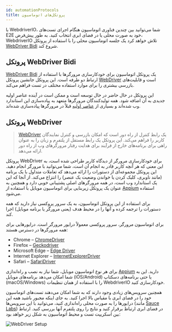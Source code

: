 ```yaml
---
id: automationProtocols
title: پروتکل‌های اتوماسیون
---
```


با WebdriverIO، شما می‌توانید بین چندین فناوری اتوماسیون هنگام اجرای تست‌های E2E خود به صورت محلی یا در فضای ابری انتخاب کنید. به طور پیش‌فرض، WebdriverIO تلاش خواهد کرد یک جلسه اتوماسیون محلی را با استفاده از پروتکل [WebDriver Bidi](https://w3c.github.io/webdriver-bidi/) شروع کند.

## پروتکل WebDriver Bidi

[WebDriver Bidi](https://w3c.github.io/webdriver-bidi/) یک پروتکل اتوماسیون برای خودکارسازی مرورگرها با استفاده از ارتباط دو طرفه است. این پروتکل جانشین پروتکل [WebDriver](https://w3c.github.io/webdriver/) است و قابلیت‌های بازرسی بیشتری را برای موارد استفاده مختلف در تست فراهم می‌کند.

این پروتکل در حال حاضر در حال توسعه است و ممکن است در آینده عناصر اولیه جدیدی به آن اضافه شود. همه تولیدکنندگان مرورگرها متعهد به پیاده‌سازی این استاندارد وب شده‌اند و بسیاری از [عناصر اولیه](https://wpt.fyi/results/webdriver/tests/bidi?label=experimental&label=master&aligned) قبلاً در مرورگرها پیاده‌سازی شده‌اند.

## پروتکل WebDriver

> [WebDriver](https://w3c.github.io/webdriver/) یک رابط کنترل از راه دور است که امکان بازرسی و کنترل نمایندگان کاربر را فراهم می‌کند. این پروتکل یک رابط مستقل از پلتفرم و زبان را به عنوان راهی برای برنامه‌های خارج از فرآیند برای هدایت رفتار مرورگرهای وب از راه دور ارائه می‌دهد.

پروتکل WebDriver برای خودکارسازی مرورگر از دیدگاه کاربر طراحی شده است، به این معنی که هر آنچه کاربر قادر به انجام آن است، شما می‌توانید با مرورگر انجام دهید. این پروتکل مجموعه‌ای از دستورات را ارائه می‌دهد که تعاملات متداول با یک برنامه (مانند ناوبری، کلیک کردن یا خواندن وضعیت یک عنصر) را انتزاع می‌کند. از آنجا که این یک استاندارد وب است، در همه مرورگرهای اصلی پشتیبانی خوبی دارد و همچنین به عنوان یک پروتکل زیربنایی برای اتوماسیون موبایل با استفاده از [Appium](http://appium.io) استفاده می‌شود.

برای استفاده از این پروتکل اتوماسیون، به یک سرور پروکسی نیاز دارید که همه دستورات را ترجمه کرده و آنها را در محیط هدف (یعنی مرورگر یا برنامه موبایل) اجرا کند.

برای اتوماسیون مرورگر، سرور پروکسی معمولاً درایور مرورگر است. درایورهایی برای همه مرورگرها در دسترس هستند:

- Chrome – [ChromeDriver](http://chromedriver.chromium.org/downloads)
- Firefox – [Geckodriver](https://github.com/mozilla/geckodriver/releases)
- Microsoft Edge – [Edge Driver](https://developer.microsoft.com/en-us/microsoft-edge/tools/webdriver/)
- Internet Explorer – [InternetExplorerDriver](https://github.com/SeleniumHQ/selenium/wiki/InternetExplorerDriver)
- Safari – [SafariDriver](https://developer.apple.com/documentation/webkit/testing_with_webdriver_in_safari)

برای هر نوع اتوماسیون موبایل، شما نیاز به نصب و راه‌اندازی [Appium](http://appium.io) دارید. این به شما امکان می‌دهد برنامه‌های موبایل (iOS/Android) یا حتی برنامه‌های دسکتاپ (macOS/Windows) را با استفاده از همان تنظیمات WebdriverIO خودکارسازی کنید.

همچنین سرویس‌های زیادی وجود دارند که به شما امکان می‌دهند تست‌های اتوماسیون خود را در فضای ابری با مقیاس بالا اجرا کنید. به جای اینکه مجبور باشید همه این درایورها را به صورت محلی راه‌اندازی کنید، می‌توانید با این سرویس‌ها (مانند [Sauce Labs](https://saucelabs.com)) در فضای ابری ارتباط برقرار کنید و نتایج را روی پلتفرم آنها بررسی کنید. ارتباط بین اسکریپت تست و محیط اتوماسیون به شکل زیر خواهد بود:

![WebDriver Setup](/img/webdriver.png)